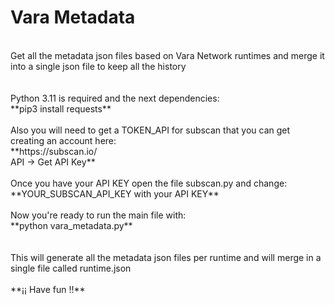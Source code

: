 # Vara Metadata<br>
<br>
Get all the metadata json files based on Vara Network runtimes and merge it into a single json file to keep all the history<br>
<br>
<br>
Python 3.11 is required and the next dependencies:<br>
**pip3 install requests**<br>
<br>
Also you will need to get a TOKEN_API for subscan that you can get creating an account here:<br>
**https://subscan.io/ <br>
API -> Get API Key**<br>
<br>
Once you have your API KEY open the file subscan.py and change:<br>
**YOUR_SUBSCAN_API_KEY with your API KEY**<br>
<br>
Now you're ready to run the main file with:<br>
**python vara_metadata.py**<br>
<br>
<br>
This will generate all the metadata json files per runtime and will merge in a single file called runtime.json<br>
<br>
**¡¡ Have fun !!**
